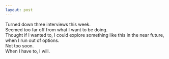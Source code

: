 ```yaml
---
layout: post
---
```


Turned down three interviews this week.  
Seemed too far off from what I want to be doing.  
Thought if I wanted to, I could explore something like this in the near future, when I run out of options.  
Not too soon.  
When I have to, I will.  
